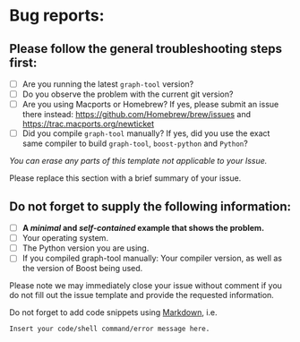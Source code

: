 # Bug reports:

## Please follow the general troubleshooting steps first:

- [ ] Are you running the latest `graph-tool` version?
- [ ] Do you observe the problem with the current git version?
- [ ] Are you using Macports or Homebrew? If yes, please submit an issue there instead: https://github.com/Homebrew/brew/issues and https://trac.macports.org/newticket
- [ ] Did you compile `graph-tool` manually? If yes, did you use the exact same compiler to build `graph-tool`, `boost-python` and `Python`?

_You can erase any parts of this template not applicable to your Issue._

Please replace this section with a brief summary of your issue.

## Do **not** forget to supply the following information:

- [ ] **A _minimal_ and _self-contained_ example that shows the problem.**
- [ ] Your operating system.
- [ ] The Python version you are using.
- [ ] If you compiled graph-tool manually: Your compiler version, as well as the version of Boost being used.

Please note we may immediately close your issue without comment if you do not fill out the issue template and provide the requested information.

Do not forget to add code snippets using [Markdown](/help/user/markdown.md), i.e.

```
Insert your code/shell command/error message here.
```